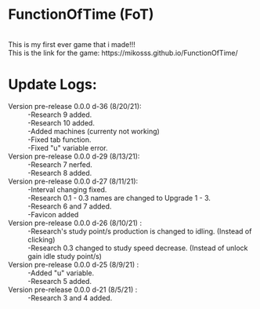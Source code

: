 # FunctionOfTime (FoT)
<br>
This is my first ever game that i made!!!
<br>
This is the link for the game: https://mikosss.github.io/FunctionOfTime/

<h1>Update Logs:</h1>
<dl>
  <dt>Version pre-release 0.0.0 d-36 (8/20/21): </dt>
    <dd>
      -Research 9 added.
      <br>
      -Research 10 added.
      <br>
      -Added machines (currenty not working)
      <br>
      -Fixed tab function.
      <br>
      -Fixed "u" variable error.
    </dd>
  <dt>Version pre-release 0.0.0 d-29 (8/13/21): </dt>
    <dd>
      -Research 7 nerfed.
      <br>
      -Research 8 added.  
    </dd>
  <dt>Version pre-release 0.0.0 d-27 (8/11/21): </dt>
    <dd>
      -Interval changing fixed.
      <br>
      -Research 0.1 - 0.3 names are changed to Upgrade 1 - 3.
      <br>
      -Research 6 and 7 added.      
      <br>
      -Favicon added
    </dd>
   <dt>Version pre-release 0.0.0 d-26 (8/10/21) : </dt>
    <dd>
      -Research's study point/s production is changed to idling. (Instead of clicking)
      <br>
      -Research 0.3 changed to study speed decrease. (Instead of unlock gain idle study point/s)
    </dd>
   <dt>Version pre-release 0.0.0 d-25 (8/9/21) : </dt>
    <dd>
      -Added "u" variable.
      <br>
      -Research 5 added.
    </dd>
   <dt>Version pre-release 0.0.0 d-21 (8/5/21) : </dt>
    <dd>
      -Research 3 and 4 added.
    </dd>
</dl>
